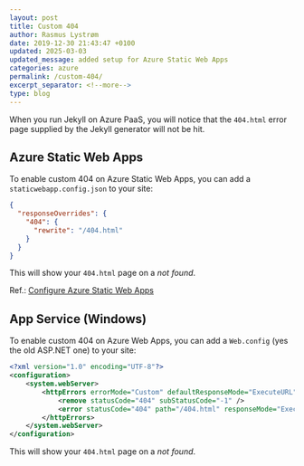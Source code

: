```yaml
---
layout: post
title: Custom 404
author: Rasmus Lystrøm
date: 2019-12-30 21:43:47 +0100
updated: 2025-03-03
updated_message: added setup for Azure Static Web Apps
categories: azure
permalink: /custom-404/
excerpt_separator: <!--more-->
type: blog
---
```


When you run Jekyll on Azure PaaS, you will notice that the `404.html` error page supplied by the Jekyll generator will not be hit.

<!--more-->

## Azure Static Web Apps

To enable custom 404 on Azure Static Web Apps, you can add a `staticwebapp.config.json` to your site:

```json
{
  "responseOverrides": {
    "404": {
      "rewrite": "/404.html"
    }
  }
}
```

This will show your `404.html` page on a *not found*.

Ref.: [Configure Azure Static Web Apps](https://learn.microsoft.com/en-us/azure/static-web-apps/configuration)

## App Service (Windows)

To enable custom 404 on Azure Web Apps, you can add a `Web.config` (yes the old ASP.NET one) to your site:

```xml
<?xml version="1.0" encoding="UTF-8"?>
<configuration>
    <system.webServer>
        <httpErrors errorMode="Custom" defaultResponseMode="ExecuteURL">
            <remove statusCode="404" subStatusCode="-1" />
            <error statusCode="404" path="/404.html" responseMode="ExecuteURL" />
        </httpErrors>
    </system.webServer>
</configuration>
```

This will show your `404.html` page on a *not found*.
